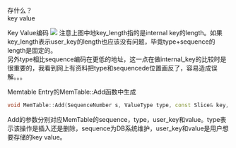 存什么？  
key value  

Key Value编码
![](http://www.grakra.com/2017/06/17/Leveldb-RTFSC/leveldb_images/leveldb_memtable_key.png)
注意上图中地key_length指的是internal key的length。如果key_length表示user_key的length也应该没有问题，毕竟type+sequence的length是固定的。  
另外type相比sequence编码在更低的地址，这一点在做internal_key的比较时是很重要的，我看到网上有资料把type和sequencede位置画反了，容易造成误解。。。  

Memtable Entry的MemTable::Add函数中生成   
```cpp
void MemTable::Add(SequenceNumber s, ValueType type, const Slice& key, const Slice& value)
```
Add的参数分别对应MemTable的sequence，type，user_key和value。type表示该操作是插入还是删除，sequence为DB系统维护，user_key和value是用户想要存储的key value。  

